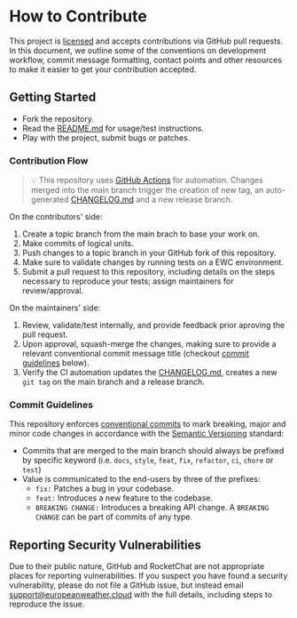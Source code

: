 # How to Contribute

This project is [licensed](./LICENSE) and accepts contributions via GitHub pull 
requests. In this document, we outline some of the conventions on development 
workflow, commit message formatting, contact points and other resources to make
it easier to get your contribution accepted.

## Getting Started

* Fork the repository.
* Read the [README.md](./README.md) for usage/test instructions.
* Play with the project, submit bugs or patches.

### Contribution Flow

>💡 This repository uses [GitHub Actions](.github/workflows) 
for automation. Changes merged into the main branch trigger the creation of 
new tag, an auto-generated [CHANGELOG.md](./CHANGELOG.md) and a new release 
branch.

On the contributors' side:
1. Create a topic branch from the main brach to base your work on.
2. Make commits of logical units.
3. Push changes to a topic branch in your GitHub fork of this
repository.
4. Make sure to validate changes by running tests on a 
EWC environment.
5. Submit a pull request to this repository, including details on
the steps necessary to reproduce your tests; assign maintainers for
review/approval.

On the maintainers' side:

1. Review, validate/test internally, and provide feedback prior aproving the 
pull request.
2. Upon approval, squash-merge the changes, making sure to provide a relevant
conventional commit message title (checkout 
[commit guidelines](#commit-guidelines) below).
3. Verify the CI automation updates the [CHANGELOG.md](./CHANGELOG.md),
creates a new `git tag` on the main branch and a release branch.


### Commit Guidelines

This repository enforces
[conventional commits](https://www.conventionalcommits.org/en/v1.0.0/)
to mark breaking, major and minor code changes in accordance with the
[Semantic Versioning](https://semver.org/) standard:
- Commits that are merged to the main branch should always be prefixed by 
specific keyword (i.e. `docs`, `style`, `feat`, `fix`, `refactor`, `ci`, 
`chore` or `test`)
- Value is communicated to the end-users by three of the prefixes:
  - `fix:` Patches a bug in your codebase.
  - `feat:` Introduces a new feature to the codebase.
  - `BREAKING CHANGE:` Introduces a breaking API change. A 
`BREAKING CHANGE` can be part of commits of any type.

## Reporting Security Vulnerabilities

Due to their public nature, GitHub and RocketChat are not appropriate places
for reporting vulnerabilities. If you suspect you have found a security 
vulnerability, please do not file a GitHub issue, but instead email 
[support@europeanweather.cloud](mailto:support@europeanweather.cloud) with the 
full details, including steps to reproduce the issue.


